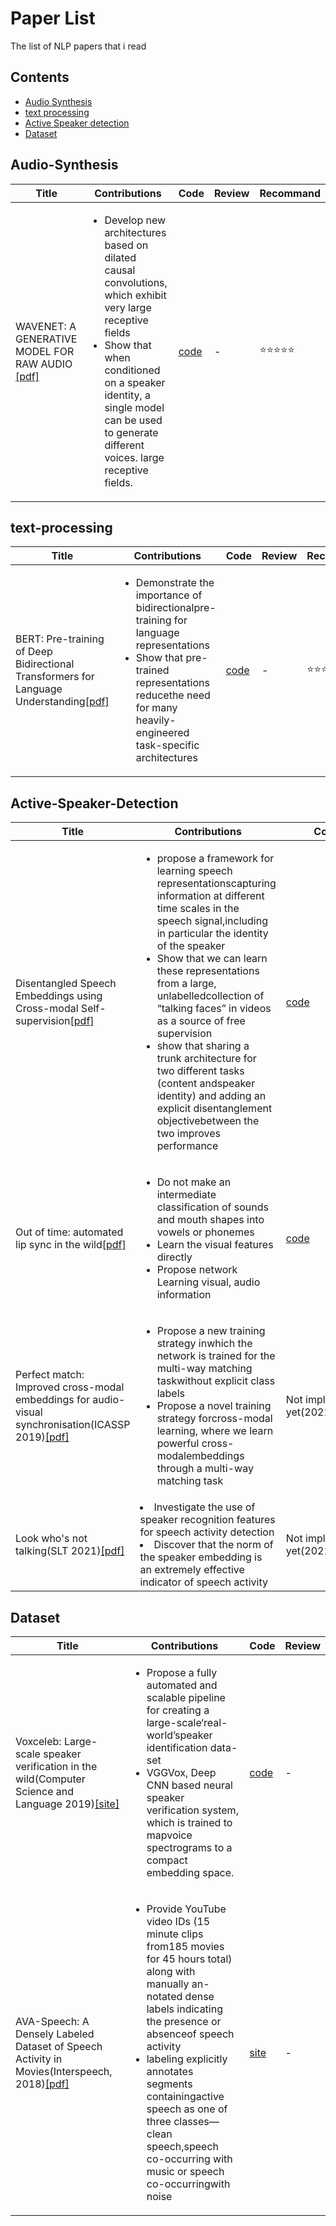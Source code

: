 # Paper List
The list of NLP papers that i read

## Contents
- [Audio Synthesis](#Audio-Synthesis)
- [text processing](#text-processing)
- [Active Speaker detection](#Active-Speaker-Detection)
- [Dataset](#Dataset)

## Audio-Synthesis
Title | Contributions | Code | Review | Recommand |
--- | --- | --- | --- | --- |
WAVENET: A GENERATIVE MODEL FOR RAW AUDIO [[pdf]](https://arxiv.org/pdf/1609.03499.pdf) | <ul><li> Develop new architectures based on dilated causal convolutions, which exhibit very large receptive fields <il><li> Show that when conditioned on a speaker identity, a single model can be used to generate different voices. large receptive fields. | [code](https://github.com/ibab/tensorflow-wavenet) | - | :star::star::star::star::star: |

## text-processing
Title | Contributions | Code | Review | Recommand |
--- | --- | --- | --- | --- |
BERT: Pre-training of Deep Bidirectional Transformers for Language Understanding[[pdf]](https://arxiv.org/abs/1810.04805) | <ul><li> Demonstrate the importance of bidirectionalpre-training for language representations <il><li>  Show that pre-trained representations reducethe  need  for  many  heavily-engineered  task-specific  architectures | [code](https://github.com/google-research/bert) | - | :star::star::star::star::star: |

## Active-Speaker-Detection
Title | Contributions | Code | Review | Recommand |
--- | --- | --- | --- | --- |
Disentangled Speech Embeddings using Cross-modal Self-supervision[[pdf]](https://arxiv.org/abs/2002.08742) | <ul><li> propose a framework for learning speech representationscapturing information at different time scales in the speech signal,including in particular the identity of the speaker <il><li> Show that we can learn these representations from a large, unlabelledcollection of “talking faces” in videos as a source of free supervision <il><li>show that sharing a trunk architecture for two different tasks (content andspeaker identity) and adding an explicit disentanglement objectivebetween the two improves performance | [code](https://github.com/joonson/syncnet_trainer) | - | :star::star::star::star: |
Out of time: automated lip sync in the wild[[pdf]](https://www.robots.ox.ac.uk/~vgg/publications/2016/Chung16a/chung16a.pdf) | <ul><li> Do not make an intermediate classification of sounds and mouth shapes into vowels or phonemes <li><il> Learn the visual features directly <li><il> Propose network Learning visual, audio information | [code](https://github.com/joonson/syncnet_python) | - | :star::star::star::star::star: |
Perfect match: Improved cross-modal embeddings for audio-visual synchronisation(ICASSP 2019)[[pdf]](https://arxiv.org/abs/1809.08001)| <ul><li> Propose a new training strategy inwhich the network is trained for the multi-way matching taskwithout explicit class labels <il><li> Propose  a  novel  training  strategy  forcross-modal learning, where we learn powerful cross-modalembeddings through a multi-way matching task | Not implemented yet(2021/04/13) | - | :star::star::star::star: |
Look who's not talking(SLT 2021)[[pdf]](https://arxiv.org/abs/2011.14885) | <ui><li> Investigate the use of speaker recognition features for speech activity detection <il><li> Discover that the norm of the speaker embedding is an extremely effective indicator of speech activity | Not implemented yet(2021/04/13) | - | :star::star::star::star: |
  

## Dataset 
Title | Contributions | Code | Review |
--- | --- | --- | --- |
Voxceleb: Large-scale speaker verification in the wild(Computer Science and Language 2019)[[site]](https://www.robots.ox.ac.uk/~vgg/data/voxceleb/) | <ul><li> Propose a fully automated and scalable pipeline for creating a large-scale‘real-world’speaker identification data-set <il><li> VGGVox, Deep CNN based neural speaker verification system, which is trained to mapvoice spectrograms to a compact embedding space. | [code](https://github.com/a-nagrani/VGGVox) | - | 
AVA-Speech: A Densely Labeled Dataset of Speech Activity in Movies(Interspeech, 2018)[[pdf]](https://arxiv.org/abs/1808.00606) | <ul><li> Provide YouTube video IDs (15 minute clips from185 movies for  45 hours total) along with manually an-notated dense labels indicating the presence or absenceof  speech  activity <il><li>  labeling  explicitly  annotates  segments  containingactive  speech  as  one  of  three  classes—clean  speech,speech co-occurring with music or speech co-occurringwith noise | [site](https://research.google.com/ava/) | - | 
  
